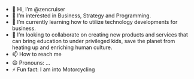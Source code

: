 - 👋 Hi, I’m @zencruiser
- 👀 I’m interested in Business, Strategy and Programming. 
- 🌱 I’m currently learning how to utilize technology developments for business. 
- 💞️ I’m looking to collaborate on creating new products and services that can bring education to under privileged kids,  save the planet from heating up and enriching human culture. 
- 📫 How to reach me 
- 😄 Pronouns: ...
- ⚡ Fun fact: I am into Motorcycling 

<!---
zencruiser/zencruiser is a ✨ special ✨ repository because its `README.md` (this file) appears on your GitHub profile.
You can click the Preview link to take a look at your changes.
--->

